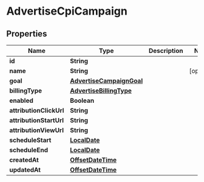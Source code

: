# AdvertiseCpiCampaign

## Properties
Name | Type | Description | Notes
------------ | ------------- | ------------- | -------------
**id** | **String** |  | 
**name** | **String** |  |  [optional]
**goal** | [**AdvertiseCampaignGoal**](AdvertiseCampaignGoal.md) |  | 
**billingType** | [**AdvertiseBillingType**](AdvertiseBillingType.md) |  | 
**enabled** | **Boolean** |  | 
**attributionClickUrl** | **String** |  | 
**attributionStartUrl** | **String** |  | 
**attributionViewUrl** | **String** |  | 
**scheduleStart** | [**LocalDate**](LocalDate.md) |  | 
**scheduleEnd** | [**LocalDate**](LocalDate.md) |  | 
**createdAt** | [**OffsetDateTime**](OffsetDateTime.md) |  | 
**updatedAt** | [**OffsetDateTime**](OffsetDateTime.md) |  | 
